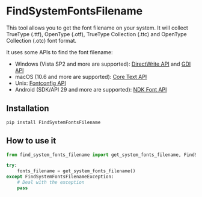 # FindSystemFontsFilename
This tool allows you to get the font filename on your system. It will collect TrueType (.ttf), OpenType (.otf), TrueType Collection (.ttc) and OpenType Collection (.otc) font format.

It uses some APIs to find the font filename:
- Windows (Vista SP2 and more are supported): [DirectWrite API](https://learn.microsoft.com/en-us/windows/win32/directwrite/direct-write-portal) and [GDI API](https://learn.microsoft.com/en-us/windows/win32/gdi/windows-gdi)
- macOS (10.6 and more are supported): [Core Text API](https://developer.apple.com/documentation/coretext)
- Unix: [Fontconfig API](https://www.freedesktop.org/wiki/Software/fontconfig/)
- Android (SDK/API 29 and more are supported): [NDK Font API](https://developer.android.com/ndk/reference/group/font)

## Installation
```
pip install FindSystemFontsFilename
```

## How to use it
```python
from find_system_fonts_filename import get_system_fonts_filename, FindSystemFontsFilenameException

try:
    fonts_filename = get_system_fonts_filename()
except FindSystemFontsFilenameException:
    # Deal with the exception
    pass
```
